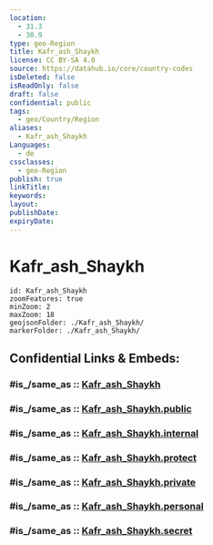 ```yaml
---
location:
  - 31.3
  - 30.9
type: geo-Region
title: Kafr_ash_Shaykh
license: CC BY-SA 4.0
source: https://datahub.io/core/country-codes
isDeleted: false
isReadOnly: false
draft: false
confidential: public
tags:
  - geo/Country/Region
aliases:
  - Kafr_ash_Shaykh
Languages:
  - de
cssclasses:
  - geo-Region
publish: true
linkTitle:
keywords:
layout:
publishDate:
expiryDate:
---
```


# Kafr_ash_Shaykh

```leaflet
id: Kafr_ash_Shaykh
zoomFeatures: true 
minZoom: 2 
maxZoom: 18
geojsonFolder: ./Kafr_ash_Shaykh/
markerFolder: ./Kafr_ash_Shaykh/
```


## Confidential Links & Embeds: 

### #is_/same_as :: [Kafr_ash_Shaykh](/_Standards/Earth/Continent/Africa/Africa~North/Egypt/governorates~Egypt/Kafr_ash_Shaykh.md) 

### #is_/same_as :: [Kafr_ash_Shaykh.public](/_public/Earth/Continent/Africa/Africa~North/Egypt/governorates~Egypt/Kafr_ash_Shaykh.public.md) 

### #is_/same_as :: [Kafr_ash_Shaykh.internal](/_internal/Earth/Continent/Africa/Africa~North/Egypt/governorates~Egypt/Kafr_ash_Shaykh.internal.md) 

### #is_/same_as :: [Kafr_ash_Shaykh.protect](/_protect/Earth/Continent/Africa/Africa~North/Egypt/governorates~Egypt/Kafr_ash_Shaykh.protect.md) 

### #is_/same_as :: [Kafr_ash_Shaykh.private](/_private/Earth/Continent/Africa/Africa~North/Egypt/governorates~Egypt/Kafr_ash_Shaykh.private.md) 

### #is_/same_as :: [Kafr_ash_Shaykh.personal](/_personal/Earth/Continent/Africa/Africa~North/Egypt/governorates~Egypt/Kafr_ash_Shaykh.personal.md) 

### #is_/same_as :: [Kafr_ash_Shaykh.secret](/_secret/Earth/Continent/Africa/Africa~North/Egypt/governorates~Egypt/Kafr_ash_Shaykh.secret.md)

